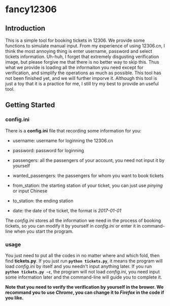 # fancy12306

## Introduction

This is a simple tool for booking tickets in 12306. We provide some functions to simulate manual input. From my experience of 
using 12306.cn, I think the most annoying thing is enter username, password and select tickets information. Uh-huh, I forget that 
extremely disgusting verification image, but please forgive me that there is no better way to skip this. Thus what we provide 
is loading all the informaiton you need except for verification, and simplify the operations as much as possible. This tool 
has not been finished yet, and we will further imporve it. Although this tool is just a toy that it is a practice for me, I still 
try my best to provide an useful tool.

## Getting Started

### config.ini

There is a **config.ini** file that recording some information for you:

- username: username for loginning the 12306.cn

- password: password for loginning

- passengers: all the passengers of your account, you need not input it by yourself

- wanted_passengers: the passengers for whom you want to book tickets

- from_station: the starting station of your ticket, you can just use *pinying* or input Chinese

- to_station: the ending station

- date: the date of the ticket, the format is *2017-01-01*

The *config.ini* stores all the information we need in the process of booking tickets, so you can modify it by yourself 
in *config.ini* or enter it in command-line when you start the program.

### usage

You just need to put all the codes in no matter where and which fold, then find **tickets.py**. 
If you just run **`python tickets.py`**, it means the program will load *config.ini* by itself and you needn't input anything later. 
If you run **`python tickets.py -c`**, the program will not load *config.ini*, you need input some information later 
and the command-line will guide you to complete it.

**Note that you need to verify the verification by yourself in the brower. We recommand you to use *Chrome*, 
you can change it to *Firefox* in the code if you like.**